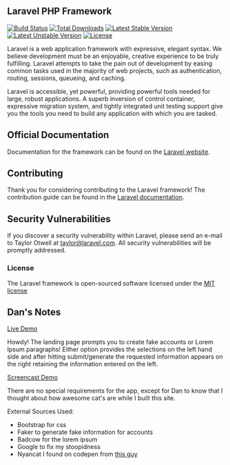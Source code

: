 ## Laravel PHP Framework

[![Build Status](https://travis-ci.org/laravel/framework.svg)](https://travis-ci.org/laravel/framework)
[![Total Downloads](https://poser.pugx.org/laravel/framework/d/total.svg)](https://packagist.org/packages/laravel/framework)
[![Latest Stable Version](https://poser.pugx.org/laravel/framework/v/stable.svg)](https://packagist.org/packages/laravel/framework)
[![Latest Unstable Version](https://poser.pugx.org/laravel/framework/v/unstable.svg)](https://packagist.org/packages/laravel/framework)
[![License](https://poser.pugx.org/laravel/framework/license.svg)](https://packagist.org/packages/laravel/framework)

Laravel is a web application framework with expressive, elegant syntax. We believe development must be an enjoyable, creative experience to be truly fulfilling. Laravel attempts to take the pain out of development by easing common tasks used in the majority of web projects, such as authentication, routing, sessions, queueing, and caching.

Laravel is accessible, yet powerful, providing powerful tools needed for large, robust applications. A superb inversion of control container, expressive migration system, and tightly integrated unit testing support give you the tools you need to build any application with which you are tasked.

## Official Documentation

Documentation for the framework can be found on the [Laravel website](http://laravel.com/docs).

## Contributing

Thank you for considering contributing to the Laravel framework! The contribution guide can be found in the [Laravel documentation](http://laravel.com/docs/contributions).

## Security Vulnerabilities

If you discover a security vulnerability within Laravel, please send an e-mail to Taylor Otwell at taylor@laravel.com. All security vulnerabilities will be promptly addressed.

### License

The Laravel framework is open-sourced software licensed under the [MIT license](http://opensource.org/licenses/MIT)




##  Dan's Notes
[Live Demo](p3.dannovember.me)

Howdy! The landing page prompts you to create fake accounts or Lorem Ipsum paragraphs! Either option provides the selections on the left hand side and after hitting submit/generate the requested information appears on the right retaining the information entered on the left.

[Screencast Demo](https://youtu.be/00QkpuTEMSQ)

There are no special requirements for the app, except for Dan to know that I thought about how awesome cat's are while I built this site.

External Sources Used:

+ Bootstrap for css
+ Faker to generate fake information for accounts
+ Badcow for the lorem ipsum
+ Google to fix my stoopidness
+ Nyancat I found on codepen from [this guy](http://codepen.io/brunorcunha/pen/wikEI#0)
